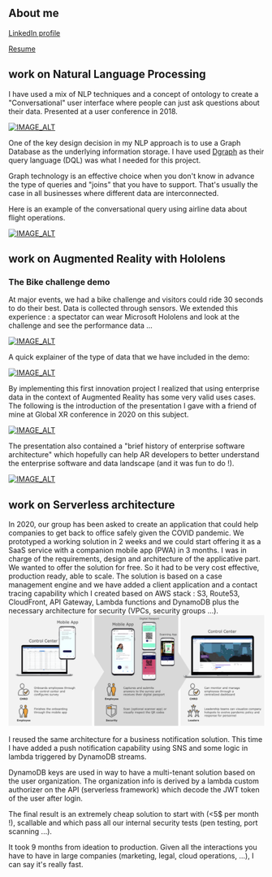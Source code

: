 ## About me
[LinkedIn profile](https://www.linkedin.com/in/raphael-derbier-572423/)

[Resume](/assets/Raphael-Derbier-Resume-2022-v3.pdf)

##  work on Natural Language Processing

I have used a mix of NLP techniques and a concept of ontology to create a "Conversational" user interface where people can just ask questions about their data.
Presented at a user conference in 2018.

[![IMAGE_ALT](https://img.youtube.com/vi/OTVENGvS72A/2.jpg)](https://www.youtube.com/watch?v=OTVENGvS72A)


One of the key design decision in my NLP approach is to use a Graph Database as the underlying information storage. I have used [Dgraph](https:///dgraph.io) as their query language (DQL) was what I needed for this project.

Graph technology is an effective choice when you don't know in advance the type of queries and "joins" that you have to support. That's usually the case in all businesses where different data are interconnected.

Here is an example of the conversational query using airline data about flight operations.

[![IMAGE_ALT](https://img.youtube.com/vi/VnkoLH0v3DM/2.jpg)](https://youtu.be/VnkoLH0v3DM)

## work on Augmented Reality with Hololens

### The Bike challenge demo

At major events, we had a bike challenge and visitors could ride 30 seconds to do their best. Data is collected through sensors.
We extended this experience : a spectator can wear Microsoft Hololens and look at the challenge and see the performance data ...

[![IMAGE_ALT](https://img.youtube.com/vi/KxpOcxRj_S4/1.jpg)](https://youtu.be/KxpOcxRj_S4)


A quick explainer of the type of data that we have included in the demo:

[![IMAGE_ALT](https://img.youtube.com/vi/vuGVqoXPMYM/3.jpg)](
https://youtu.be/vuGVqoXPMYM)

By implementing this first innovation project I realized that using enterprise data in the context of Augmented Reality has some very valid uses cases. The following is the introduction of the presentation I gave with a friend of mine at Global XR conference in 2020 on this subject.

[![IMAGE_ALT](https://img.youtube.com/vi/sfKdBPEMWTs/3.jpg)](https://youtu.be/sfKdBPEMWTs)

The presentation also contained a "brief history of enterprise software architecture" which hopefully can help AR developers to better understand the enterprise software and data landscape (and it was fun to do !).

[![IMAGE_ALT](https://img.youtube.com/vi/MmUKlYyrHA4/3.jpg)](https://youtu.be/MmUKlYyrHA4)

## work on Serverless architecture

In 2020, our group has been asked to create an application that could help companies to get back to office safely given the COVID pandemic. We prototyped a working solution in 2 weeks and we could start offering it as a SaaS service with a companion mobile app (PWA) in 3 months. I was in charge of the requirements, design and architecture of the applicative part. We wanted to offer the solution for free. So it had to be very cost effective, production ready, able to scale. The solution is based on a case management engine and we have added a client application and a contact tracing capability which I created based on AWS stack : S3, Route53, CloudFront, API Gateway, Lambda functions and DynamoDB plus the necessary architecture for security (VPCs, security groups ...).
![IMAGE_ALT](/assets/GatherSmart.png)

I reused the same architecture for a business notification solution.
This time I have added a push notification capability using SNS and some logic in lambda triggered by DynamoDB streams.

DynamoDB keys are used in way to have a multi-tenant solution based on the user organization. The organization info is derived by a lambda custom authorizer on the API (serverless framework) which decode the JWT token of the user after login.

The final result is an extremely cheap solution to start with (<5$ per month !), scallable and which pass all our internal security tests (pen testing, port scanning ...).

It took 9 months from ideation to production. Given all the interactions you have to have in large companies (marketing, legal, cloud operations, ...), I can say it's really fast.
